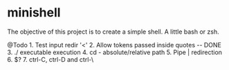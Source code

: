 # minishell
The objective of this project is to create a simple shell. A little bash or zsh.


@Todo
	1. Test input redir '<'
	2.	Allow tokens passed inside quotes -- DONE
	3.	./ executable execution
	4.	cd - absolute/relative path
	5. Pipe | redirection
	6. $?
	7. ctrl-C, ctrl-D and ctrl-\
